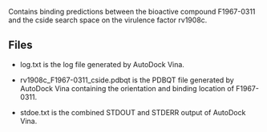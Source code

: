 Contains binding predictions between the bioactive compound F1967-0311 and the cside search space on the virulence factor rv1908c.

## Files

- log.txt is the log file generated by AutoDock Vina.

- rv1908c_F1967-0311_cside.pdbqt is the PDBQT file generated by AutoDock Vina containing the orientation and binding location of F1967-0311.

- stdoe.txt is the combined STDOUT and STDERR output of AutoDock Vina.

